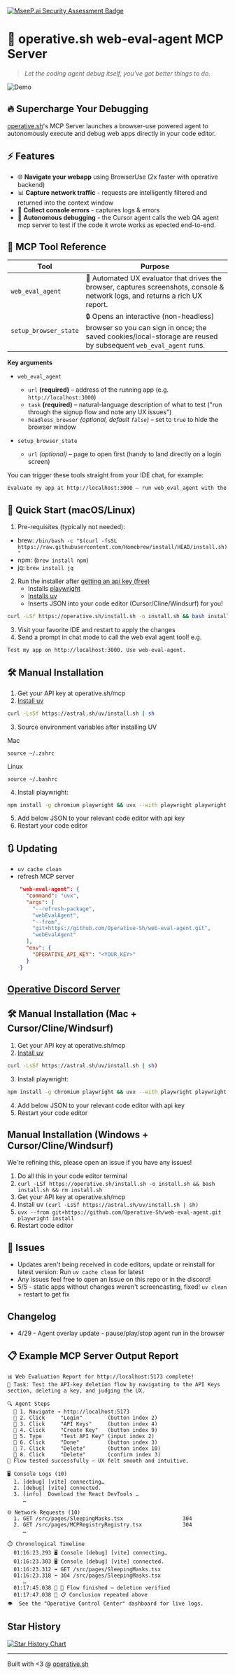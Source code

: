 [![MseeP.ai Security Assessment Badge](https://mseep.net/pr/operative-sh-web-eval-agent-badge.png)](https://mseep.ai/app/operative-sh-web-eval-agent)

# 🚀 operative.sh web-eval-agent MCP Server

> *Let the coding agent debug itself, you've got better things to do.*

![Demo](./demo.gif)



## 🔥 Supercharge Your Debugging

[operative.sh](https://www.operative.sh/mcp)'s MCP Server launches a browser-use powered agent to autonomously execute and debug web apps directly in your code editor.

## ⚡ Features

- 🌐 **Navigate your webapp** using BrowserUse (2x faster with operative backend)
- 📊 **Capture network traffic** - requests are intelligently filtered and returned into the context window
- 🚨 **Collect console errors** - captures logs & errors
- 🤖 **Autonomous debugging** - the Cursor agent calls the web QA agent mcp server to test if the code it wrote works as epected end-to-end.

## 🧰 MCP Tool Reference

| Tool | Purpose |
|------|---------|
| `web_eval_agent` | 🤖 Automated UX evaluator that drives the browser, captures screenshots, console & network logs, and returns a rich UX report. |
| `setup_browser_state` | 🔒 Opens an interactive (non-headless) browser so you can sign in once; the saved cookies/local-storage are reused by subsequent `web_eval_agent` runs. |

**Key arguments**

* `web_eval_agent`
  * `url` **(required)** – address of the running app (e.g. `http://localhost:3000`)
  * `task` **(required)** – natural-language description of what to test ("run through the signup flow and note any UX issues")
  * `headless_browser` *(optional, default `false`)* – set to `true` to hide the browser window

* `setup_browser_state`
  * `url` *(optional)* – page to open first (handy to land directly on a login screen)

You can trigger these tools straight from your IDE chat, for example:

```bash
Evaluate my app at http://localhost:3000 – run web_eval_agent with the task "Try the full signup flow and report UX issues".
```

## 🏁 Quick Start (macOS/Linux)

1. Pre-requisites (typically not needed):
 - brew: `/bin/bash -c "$(curl -fsSL https://raw.githubusercontent.com/Homebrew/install/HEAD/install.sh)"`
 - npm: (`brew install npm`)
 - jq: `brew install jq` 
2. Run the installer after [getting an api key (free)](https://www.operative.sh/mcp)
   - Installs [playwright](https://github.com/microsoft/playwright) 
   - [Installs uv](https://astral.sh/)
   - Inserts JSON into your code editor (Cursor/Cline/Windsurf) for you! 
```bash
curl -LSf https://operative.sh/install.sh -o install.sh && bash install.sh && rm install.sh
```
3. Visit your favorite IDE and restart to apply the changes
4. Send a prompt in chat mode to call the web eval agent tool! e.g. 
```bash
Test my app on http://localhost:3000. Use web-eval-agent.
```

## 🛠️ Manual Installation
1. Get your API key at operative.sh/mcp
2. [Install uv](https://docs.astral.sh/uv/#highlights)

```bash
curl -LsSf https://astral.sh/uv/install.sh | sh
```

3. Source environment variables after installing UV

Mac
```
source ~/.zshrc
```

Linux 
```
source ~/.bashrc 
```
4. Install playwright:

```bash
npm install -g chromium playwright && uvx --with playwright playwright install --with-deps
```
5. Add below JSON to your relevant code editor with api key 
6. Restart your code editor
   
## 🔃 Updating 
- `uv cache clean`
- refresh MCP server 

```json 
    "web-eval-agent": {
      "command": "uvx",
      "args": [
        "--refresh-package",
        "webEvalAgent",
        "--from",
        "git+https://github.com/Operative-Sh/web-eval-agent.git",
        "webEvalAgent"
      ],
      "env": {
        "OPERATIVE_API_KEY": "<YOUR_KEY>"
      }
    }
```
## [Operative Discord Server](https://discord.gg/ryjCnf9myb)

## 🛠️ Manual Installation (Mac + Cursor/Cline/Windsurf) 
1. Get your API key at operative.sh/mcp
2. [Install uv](https://docs.astral.sh/uv/#highlights)
```bash
curl -LsSf https://astral.sh/uv/install.sh | sh)
```
3. Install playwright:
```bash
npm install -g chromium playwright && uvx --with playwright playwright install --with-deps
```
4. Add below JSON to your relevant code editor with api key 
5. Restart your code editor

## Manual Installation (Windows + Cursor/Cline/Windsurf)  

We're refining this, please open an issue if you have any issues! 
1. Do all this in your code editor terminal 
2. `curl -LSf https://operative.sh/install.sh -o install.sh && bash install.sh && rm install.sh`
3. Get your API key at operative.sh/mcp
4. Install uv `(curl -LsSf https://astral.sh/uv/install.sh | sh)`
5. `uvx --from git+https://github.com/Operative-Sh/web-eval-agent.git playwright install`
6. Restart code editor 


## 🚨 Issues 
- Updates aren't being received in code editors, update or reinstall for latest version: Run `uv cache clean` for latest 
- Any issues feel free to open an Issue on this repo or in the discord!
- 5/5 - static apps without changes weren't screencasting, fixed! `uv clean` + restart to get fix

## Changelog 
- 4/29 - Agent overlay update - pause/play/stop agent run in the browser

## 📋 Example MCP Server Output Report

```text
📊 Web Evaluation Report for http://localhost:5173 complete!
📝 Task: Test the API-key deletion flow by navigating to the API Keys section, deleting a key, and judging the UX.

🔍 Agent Steps
  📍 1. Navigate → http://localhost:5173
  📍 2. Click     "Login"        (button index 2)
  📍 3. Click     "API Keys"     (button index 4)
  📍 4. Click     "Create Key"   (button index 9)
  📍 5. Type      "Test API Key" (input index 2)
  📍 6. Click     "Done"         (button index 3)
  📍 7. Click     "Delete"       (button index 10)
  📍 8. Click     "Delete"       (confirm index 3)
🏁 Flow tested successfully – UX felt smooth and intuitive.

🖥️ Console Logs (10)
  1. [debug] [vite] connecting…
  2. [debug] [vite] connected.
  3. [info]  Download the React DevTools …
     …

🌐 Network Requests (10)
  1. GET /src/pages/SleepingMasks.tsx                   304
  2. GET /src/pages/MCPRegistryRegistry.tsx             304
     …

⏱️ Chronological Timeline
  01:16:23.293 🖥️ Console [debug] [vite] connecting…
  01:16:23.303 🖥️ Console [debug] [vite] connected.
  01:16:23.312 ➡️ GET /src/pages/SleepingMasks.tsx
  01:16:23.318 ⬅️ 304 /src/pages/SleepingMasks.tsx
     …
  01:17:45.038 🤖 🏁 Flow finished – deletion verified
  01:17:47.038 🤖 📋 Conclusion repeated above
👁️  See the "Operative Control Center" dashboard for live logs.
```

## Star History

[![Star History Chart](https://api.star-history.com/svg?repos=Operative-Sh/web-eval-agent&type=Date)](https://www.star-history.com/#Operative-Sh/web-eval-agent&Date)


---

Built with <3 @ [operative.sh](https://www.operative.sh)
